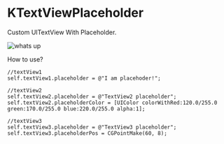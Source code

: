 KTextViewPlaceholder
====================

Custom UITextView With Placeholder.


![whats up](https://raw.github.com/kylescript/KTextViewPlaceholder/master/whats.png)

How to use?

    //textView1
    self.textView1.placeholder = @"I am placehoder!";
    
    //textView2
    self.textView2.placeholder = @"TextView2 placeholder";
    self.textView2.placeholderColor = [UIColor colorWithRed:120.0/255.0 green:170.0/255.0 blue:220.0/255.0 alpha:1];
    
    //textView3
    self.textView3.placeholder = @"TextView3 placeholder";
    self.textView3.placeholderPos = CGPointMake(60, 8);
